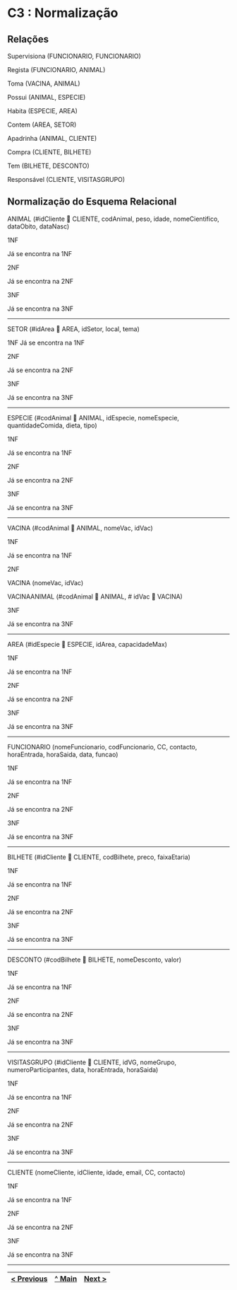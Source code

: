 # C3 : Normalização

## Relações

Supervisiona (FUNCIONARIO, FUNCIONARIO)

Regista (FUNCIONARIO, ANIMAL)

Toma (VACINA, ANIMAL)

Possui (ANIMAL, ESPECIE)

Habita (ESPECIE, AREA)

Contem (AREA, SETOR)

Apadrinha (ANIMAL, CLIENTE)

Compra (CLIENTE, BILHETE)

Tem (BILHETE, DESCONTO)

Responsável (CLIENTE, VISITASGRUPO)


## Normalização do Esquema Relacional

ANIMAL (#idCliente  CLIENTE, codAnimal, peso, idade, nomeCientifico, dataObito, dataNasc)

1NF

Já se encontra na 1NF

2NF

Já se encontra na 2NF

3NF

Já se encontra na 3NF

---

SETOR (#idArea  AREA, idSetor, local, tema) 

1NF
Já se encontra na 1NF

2NF

Já se encontra na 2NF

3NF

Já se encontra na 3NF

---

ESPECIE (#codAnimal  ANIMAL, idEspecie, nomeEspecie, quantidadeComida, dieta, tipo) 

1NF

Já se encontra na 1NF

2NF

Já se encontra na 2NF

3NF

Já se encontra na 3NF

---

VACINA (#codAnimal  ANIMAL, nomeVac, idVac) 

1NF

Já se encontra na 1NF

2NF

VACINA (nomeVac, idVac)

VACINAANIMAL (#codAnimal  ANIMAL, # idVac  VACINA)

3NF

Já se encontra na 3NF

---

AREA (#idEspecie  ESPECIE, idArea, capacidadeMax) 

1NF

Já se encontra na 1NF

2NF

Já se encontra na 2NF

3NF

Já se encontra na 3NF

---

FUNCIONARIO (nomeFuncionario, codFuncionario, CC, contacto, horaEntrada, horaSaida, data, funcao) 

1NF

Já se encontra na 1NF

2NF

Já se encontra na 2NF

3NF

Já se encontra na 3NF

---

BILHETE (#idCliente  CLIENTE, codBilhete, preco, faixaEtaria)

1NF

Já se encontra na 1NF

2NF

Já se encontra na 2NF

3NF

Já se encontra na 3NF

---

DESCONTO (#codBilhete  BILHETE, nomeDesconto, valor) 

1NF

Já se encontra na 1NF

2NF

Já se encontra na 2NF

3NF

Já se encontra na 3NF

---

VISITASGRUPO (#idCliente  CLIENTE, idVG, nomeGrupo, numeroParticipantes, data, horaEntrada, horaSaida) 

1NF

Já se encontra na 1NF

2NF

Já se encontra na 2NF

3NF

Já se encontra na 3NF

---

CLIENTE (nomeCliente, idCliente, idade, email, CC, contacto)

1NF

Já se encontra na 1NF

2NF

Já se encontra na 2NF

3NF

Já se encontra na 3NF



---
[< Previous](rebd02.md) | [^ Main]() | [Next >](rebd04.md)
:--- | :---: | ---: 
